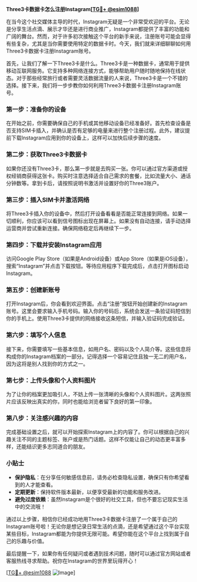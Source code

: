 **Three3卡数据卡怎么注册Instagram[[TG💪+ @esim1088](https://t.me/s/esim1088)]**

在当今这个社交媒体主导的时代，Instagram无疑是一个非常受欢迎的平台。无论是分享生活点滴、展示才华还是进行商业推广，Instagram都提供了丰富的功能和广阔的舞台。然而，对于许多初次接触这个平台的新手来说，注册账号可能会显得有些复杂，尤其是当你需要使用特定的数据卡时。今天，我们就来详细聊聊如何用Three3卡数据卡注册Instagram账号。

首先，让我们了解一下Three3卡是什么。Three3卡是一种数据卡，通常用于提供移动互联网服务。它支持多种网络连接方式，能够帮助用户随时随地保持在线状态。对于那些经常旅行或者需要灵活数据流量的人来说，Three3卡是一个不错的选择。接下来，我们将一步步教你如何利用Three3卡数据卡注册Instagram账号。

### 第一步：准备你的设备

在开始之前，你需要确保自己的手机或其他移动设备已经准备好。首先检查设备是否支持SIM卡插入，并确认是否有足够的电量来进行整个注册过程。此外，建议提前下载Instagram应用到你的设备上，这样可以加快后续步骤的速度。

### 第二步：获取Three3卡数据卡

如果你还没有Three3卡，那么第一步就是去购买一张。你可以通过官方渠道或授权经销商获得这张卡。购买时注意选择适合自己需求的套餐，比如流量大小、通话分钟数等。拿到卡后，请按照说明书激活并设置好你的Three3账户。

### 第三步：插入SIM卡并激活网络

将Three3卡插入你的设备中，然后打开设备看看是否能正常连接到网络。如果一切顺利，你应该可以看到信号图标出现在屏幕上。如果没有自动连接，请手动选择运营商并尝试重新连接。确保网络稳定后再继续下一步。

### 第四步：下载并安装Instagram应用

访问Google Play Store（如果是Android设备）或App Store（如果是iOS设备），搜索“Instagram”并点击下载按钮。等待应用程序下载完成后，点击打开图标启动Instagram。

### 第五步：创建新账号

打开Instagram后，你会看到欢迎界面。点击“注册”按钮开始创建新的Instagram账号。这里会要求输入手机号码。输入你的号码后，系统会发送一条验证码短信到你的手机上。使用Three3卡提供的网络接收这条短信，并输入验证码完成验证。

### 第六步：填写个人信息

接下来，你需要填写一些基本信息，如用户名、密码以及个人简介等。这些信息将构成你的Instagram档案的一部分。记得选择一个容易记住且独一无二的用户名，因为这将是别人找到你的方式之一。

### 第七步：上传头像和个人资料图片

为了让你的档案更加吸引人，不妨上传一张清晰的头像和个人资料图片。这两张照片应该反映出真实的你，同时也能给浏览者留下良好的第一印象。

### 第八步：关注感兴趣的内容

完成基础设置之后，就可以开始探索Instagram上的内容了。你可以根据自己的兴趣关注不同的主题标签、账户或是热门话题。这样不仅能让自己的动态更丰富多样，还能结识更多志同道合的朋友。

### 小贴士

- **保护隐私**：在分享任何敏感信息前，请务必检查隐私设置，确保只有你希望看到的人才能查看。
- **定期更新**：保持软件版本最新，以便享受最新的功能和服务改进。
- **避免过度依赖**：虽然Instagram是个很好的社交工具，但也不要忘记现实生活中的交流哦！

通过以上步骤，相信你已经成功地用Three3卡数据卡注册了一个属于自己的Instagram账号啦！无论你是想记录日常生活的点滴，还是希望通过这个平台实现某些目标，Instagram都能为你提供无限可能。希望你能在这个平台上找到属于自己的乐趣与价值。

最后提醒一下，如果你有任何疑问或者遇到技术问题，随时可以通过官方网站或者客服热线寻求帮助。祝你在Instagram的世界里玩得开心！

[[TG💪+ @esim1088](https://t.me/s/esim1088) ![Image](https://i.postimg.cc/4NQfJmqS/Snipaste-2025-05-13-00-14-12.png)]